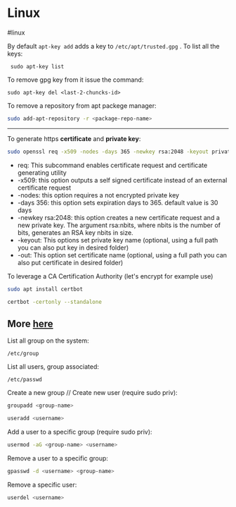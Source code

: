 # Linux
#linux


By default `apt-key add` adds a key to `/etc/apt/trusted.gpg` . To list all the keys:
```
 sudo apt-key list
```

To remove gpg key from it issue the command:

```
sudo apt-key del <last-2-chuncks-id>
```

To remove a repository from apt packege manager:

```bash
sudo add-apt-repository -r <package-repo-name>
```

-----------------------------------------------------------------

To generate https **certificate** and **private key**:

```bash
sudo openssl req -x509 -nodes -days 365 -newkey rsa:2048 -keyout private.key -out certificate.crt
```

-   req: This subcommand enables certificate request and certificate generating utility
-   -x509: this option outputs a self signed certificate instead of an external certificate request
-   -nodes: this option requires a not encrypted private key
-   -days 356: this option sets expiration days to 365. default value is 30 days
-   -newkey rsa:2048: this option creates a new certificate request and a new private key. The argument rsa:nbits, where nbits is the number of bits, generates an RSA key nbits in size.
-   -keyout: This options set private key name (optional, using a full path you can also put key in desired folder)
-   -out: This option set certificate name (optional, using a full path you can also put certificate in desired folder)

To leverage a CA Certification Authority (let's encrypt for example use)
```bash
sudo apt install certbot

certbot -certonly --standalone
```
More [here](https://certbot.eff.org/instructions)
-----------------------------------------------------------------
List all group on the system:

	/etc/group

List all users, group associated:

	/etc/passwd

Create a new group // Create new user (require sudo priv):

```bash
groupadd <group-name>

useradd <username>
```

Add a user to a specific group (require sudo priv):

```bash
usermod -aG <group-name> <username>
```

Remove a user to a specific group:
```bash
gpasswd -d <username> <group-name>
```

Remove a specific user:
```bash
userdel <username>
```

